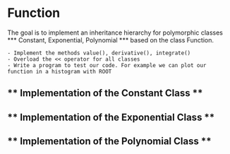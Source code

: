 # **Function**

The goal is to implement an inheritance hierarchy for polymorphic classes *** Constant, Exponential, Polynomial *** based on the class Function.

    - Implement the methods value(), derivative(), integrate()
    - Overload the << operator for all classes
    - Write a program to test our code. For example we can plot our function in a histogram with ROOT


## ** Implementation of the Constant Class **

## ** Implementation of the Exponential Class **

## ** Implementation of the Polynomial Class **
